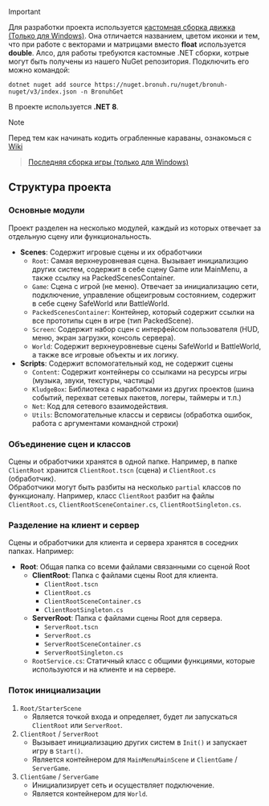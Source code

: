 > [!IMPORTANT]
> Для разработки проекта используется [кастомная сборка движка (Только для Windows)](https://cloud.abro.cc/s/ctYQn7TRaLngYa6). Она отличается названием, цветом иконки и тем, что при работе с векторами и матрицами вместо **float** используется **double**.
> Алсо, для работы требуются кастомные .NET сборки, котрые могут быть получены из нашего NuGet репозитория. Подключить его можно командой:
> ```
> dotnet nuget add source https://nuget.bronuh.ru/nuget/bronuh-nuget/v3/index.json -n BronuhGet
> ```
> В проекте используется **.NET 8**.

> [!NOTE]
> Перед тем как начинать кодить ограбленные караваны, ознакомься с [Wiki](https://github.com/AbroGames/NeonWarfare/wiki)

> [Последняя сборка игры (только для Windows)](https://cloud.abro.cc/s/eHji3prB9HE2D4g)

## Структура проекта
### Основные модули
Проект разделен на несколько модулей, каждый из которых отвечает за отдельную сцену или функциональность.

- **Scenes**: Содержит игровые сцены и их обработчики
  - `Root`: Самая верхнеуровневая сцена. Вызывает инициализцию других систем, содержит в себе сцену Game или MainMenu, а также ссылку на PackedScenesContainer.
  - `Game`: Сцена с игрой (не меню). Отвечает за инициализацию сети, подключение, управление общеигровым состоянием, содержит в себе сцену SafeWorld или BattleWorld.
  - `PackedScenesContainer`: Контейнер, который содержит ссылки на все прототипы сцен в игре (тип PackedScene).
  - `Screen`: Содержит набор сцен с интерфейсом пользователя (HUD, меню, экран загрузки, консоль сервера).
  - `World`: Содержит верхнеуровневые сцены SafeWorld и BattleWorld, а также все игровые объекты и их логику.
- **Scripts**: Содержит вспомогательный код, не содержит сцены
  - `Content`: Содержит контейнеры со ссылками на ресурсы игры (музыка, звуки, текстуры, частицы)
  - `KludgeBox`: Библиотека с наработками из других проектов (шина событий, перехват сетевых пакетов, логеры, таймеры и т.п.)
  - `Net`: Код для сетевого взаимодействия.
  - `Utils`: Вспомогательные классы и сервисы (обработка ошибок, работа с аргументами командной строки)

### Объединение сцен и классов
Сцены и обработчики хранятся в одной папке. Например, в папке `ClientRoot` хранится `ClientRoot.tscn` (сцена) и `ClientRoot.cs` (обработчик).  
Обработчики могут быть разбиты на несколько `partial` классов по функционалу. Например, класс `ClientRoot` разбит на файлы `ClientRoot.cs`, `ClientRootSceneContainer.cs`, `ClientRootSingleton.cs`.

### Разделение на клиент и сервер
Сцены и обработчики для клиента и сервера хранятся в соседних папках. Например:
- **Root**: Общая папка со всеми файлами связанными со сценой Root
  - **ClientRoot**: Папка с файлами сцены Root для клиента.
    - `ClientRoot.tscn`
    - `ClientRoot.cs`
    - `ClientRootSceneContainer.cs`
    - `ClientRootSingleton.cs`
  - **ServerRoot**: Папка с файлами сцены Root для сервера.
    - `ServerRoot.tscn`
    - `ServerRoot.cs`
    - `ServerRootSceneContainer.cs`
    - `ServerRootSingleton.cs`
  - `RootService.cs`: Статичный класс с общими функциями, которые используются и на клиенте и на сервере.

### Поток инициализации
1. `Root/StarterScene`
    - Является точкой входа и определяет, будет ли запускаться `ClientRoot` или `ServerRoot`.
2. `ClientRoot` / `ServerRoot`
    - Вызывает инициализацию других систем в `Init()` и запускает игру в `Start()`.
    - Является контейнером для `MainMenuMainScene` и `ClientGame` / `ServerGame`.
3. `ClientGame` / `ServerGame`
    - Инициализирует сеть и осуществляет подключение.
    - Является контейнером для `World`.
